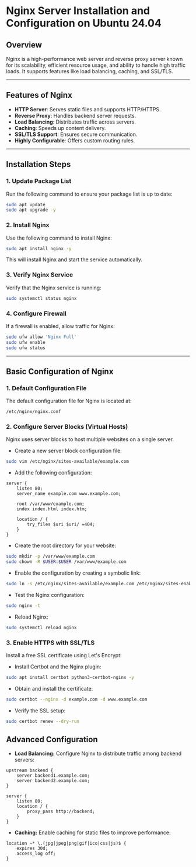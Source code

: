 # Nginx Server Installation and Configuration on Ubuntu 24.04

## Overview
Nginx is a high-performance web server and reverse proxy server known for its scalability, efficient resource usage, and ability to handle high traffic loads. It supports features like load balancing, caching, and SSL/TLS.

---

## Features of Nginx
- **HTTP Server**: Serves static files and supports HTTP/HTTPS.
- **Reverse Proxy**: Handles backend server requests.
- **Load Balancing**: Distributes traffic across servers.
- **Caching**: Speeds up content delivery.
- **SSL/TLS Support**: Ensures secure communication.
- **Highly Configurable**: Offers custom routing rules.

---

## Installation Steps

### 1. Update Package List
Run the following command to ensure your package list is up to date:
```bash
sudo apt update
sudo apt upgrade -y
```
### 2. Install Nginx
Use the following command to install Nginx:
```bash
sudo apt install nginx -y
```
This will install Nginx and start the service automatically.

### 3. Verify Nginx Service
Verify that the Nginx service is running:
```bash
sudo systemctl status nginx
```
### 4. Configure Firewall
If a firewall is enabled, allow traffic for Nginx:
```bash
sudo ufw allow 'Nginx Full'
sudo ufw enable
sudo ufw status
```
---

## Basic Configuration of Nginx

### 1. Default Configuration File
The default configuration file for Nginx is located at:
```bash
/etc/nginx/nginx.conf
```

### 2. Configure Server Blocks (Virtual Hosts)
Nginx uses server blocks to host multiple websites on a single server.

* Create a new server block configuration file:
```bash
sudo vim /etc/nginx/sites-available/example.com
```
* Add the following configuration:
```nginx
server {
    listen 80;
    server_name example.com www.example.com;

    root /var/www/example.com;
    index index.html index.htm;

    location / {
        try_files $uri $uri/ =404;
    }
}
```
* Create the root directory for your website:
```bash
sudo mkdir -p /var/www/example.com
sudo chown -R $USER:$USER /var/www/example.com
```
* Enable the configuration by creating a symbolic link:
```bash
sudo ln -s /etc/nginx/sites-available/example.com /etc/nginx/sites-enabled/
```
* Test the Nginx configuration:
```bash
sudo nginx -t
```
* Reload Nginx:
```bash
sudo systemctl reload nginx
```

### 3. Enable HTTPS with SSL/TLS
Install a free SSL certificate using Let's Encrypt:

* Install Certbot and the Nginx plugin:
```bash
sudo apt install certbot python3-certbot-nginx -y
```
* Obtain and install the certificate:
```bash
sudo certbot --nginx -d example.com -d www.example.com
```
* Verify the SSL setup:
```bash
sudo certbot renew --dry-run
```

## Advanced Configuration

* **Load Balancing:** Configure Nginx to distribute traffic among backend servers:
```nginx
upstream backend {
    server backend1.example.com;
    server backend2.example.com;
}

server {
    listen 80;
    location / {
        proxy_pass http://backend;
    }
}
```
* **Caching:** Enable caching for static files to improve performance:
```ngnix
location ~* \.(jpg|jpeg|png|gif|ico|css|js)$ {
    expires 30d;
    access_log off;
}
```



